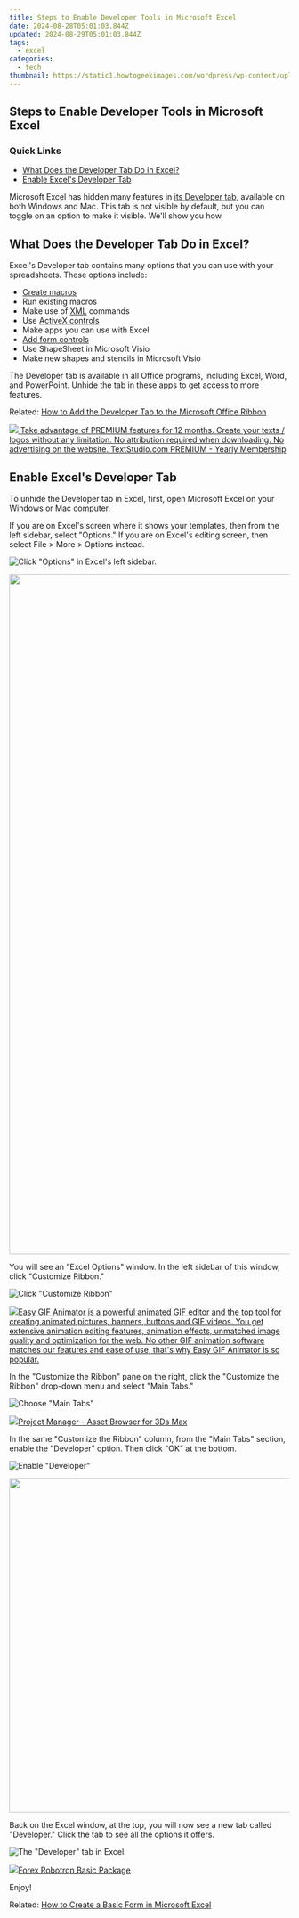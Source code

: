 ```yaml
---
title: Steps to Enable Developer Tools in Microsoft Excel
date: 2024-08-28T05:01:03.844Z
updated: 2024-08-29T05:01:03.844Z
tags:
  - excel
categories:
  - tech
thumbnail: https://static1.howtogeekimages.com/wordpress/wp-content/uploads/2021/09/microsoft_excel_hero_1200x675.jpg
---
```


## Steps to Enable Developer Tools in Microsoft Excel

### Quick Links

* [What Does the Developer Tab Do in Excel?](https://audio-editing.techidaily.com/new-in-2024-the-most-acclaimed-windows-based-digital-audio-workstation-daw-list-a-free-and-paid-comparison/)
* [Enable Excel's Developer Tab](https://pokemon-go-android.techidaily.com/how-can-i-get-more-stardust-in-pokemon-go-on-honor-90-lite-drfone-by-drfone-virtual-android/)

 Microsoft Excel has hidden many features in [its Developer tab](https://snapchat-videos.techidaily.com/2024-approved-captivating-comic-relief-in-snapchat-graphics/), available on both Windows and Mac. This tab is not visible by default, but you can toggle on an option to make it visible. We'll show you how.

##  What Does the Developer Tab Do in Excel?

 Excel's Developer tab contains many options that you can use with your spreadsheets. These options include:

* [Create macros](https://win-blog.techidaily.com/troubleshooting-how-to-fix-failed-minecraft-installs-on-windows-11/)
* Run existing macros
* Make use of [XML](https://some-guidance.techidaily.com/updated-the-foremost-audiovideo-makers-online-guidebook/) commands
* Use [ActiveX controls](https://solve-latest.techidaily.com/financial-innovation-at-costain-leveraging-abbyy-content-intelligence-for-departmental-transformation/)
* Make apps you can use with Excel
* [Add form controls](https://discord-videos.techidaily.com/2024-approved-pinnacle-bots-of-online-communities/)
* Use ShapeSheet in Microsoft Visio
* Make new shapes and stencils in Microsoft Visio

 The Developer tab is available in all Office programs, including Excel, Word, and PowerPoint. Unhide the tab in these apps to get access to more features.

Related: [How to Add the Developer Tab to the Microsoft Office Ribbon](https://snapchat-videos.techidaily.com/2024-approved-captivating-comic-relief-in-snapchat-graphics/) 

<!-- affiliate ads begin -->
<a href="https://secure.textstudio.com/order/checkout.php?PRODS=35633309&QTY=1&AFFILIATE=108875&CART=1"> <img src="https://secure.avangate.com/images/merchant/d6eb8222c9718486bdabce8b897380f7/products/3_premium-icon.png" border="0"> Take advantage of PREMIUM features for 12 months. 
Create your texts / logos without any limitation. 
No attribution required when downloading. 
No advertising on the website. 
 TextStudio.com  PREMIUM - Yearly Membership</a>
<!-- affiliate ads end -->
##  Enable Excel's Developer Tab

 To unhide the Developer tab in Excel, first, open Microsoft Excel on your Windows or Mac computer.

 If you are on Excel's screen where it shows your templates, then from the left sidebar, select "Options." If you are on Excel's editing screen, then select File > More > Options instead.

![Click "Options" in Excel's left sidebar.](https://static1.howtogeekimages.com/wordpress/wp-content/uploads/2021/11/1-excel-options.png) 

<!-- affiliate ads begin -->
<a href="https://vapordna.pxf.io/c/5597632/1496243/17238" target="_top" id="1496243"><img src="//a.impactradius-go.com/display-ad/17238-1496243" border="0" alt="" width="1000" height="1221"/></a><img height="0" width="0" src="https://imp.pxf.io/i/5597632/1496243/17238" style="position:absolute;visibility:hidden;" border="0" />
<!-- affiliate ads end -->
 You will see an "Excel Options" window. In the left sidebar of this window, click "Customize Ribbon."

![Click "Customize Ribbon"](https://static1.howtogeekimages.com/wordpress/wp-content/uploads/2021/11/2-customize-excel-ribbon.png) 

<!-- affiliate ads begin -->
<a href="https://secure.2checkout.com/order/checkout.php?PRODS=174416&QTY=1&AFFILIATE=108875&CART=1"><img src="https://www.easygifanimator.net/images/gif-animator.png" border="0">Easy GIF Animator is a powerful animated GIF editor and the top tool for creating animated pictures, banners, buttons and GIF videos. You get extensive animation editing features, animation effects, unmatched image quality and optimization for the web. No other GIF animation software matches our features and ease of use, that's why Easy GIF Animator is so popular.</a>
<!-- affiliate ads end -->
 In the "Customize the Ribbon" pane on the right, click the "Customize the Ribbon" drop-down menu and select "Main Tabs."

![Choose "Main Tabs"](https://static1.howtogeekimages.com/wordpress/wp-content/uploads/2021/11/3-main-tabs-excel.png) 

<!-- affiliate ads begin -->
<a href="https://secure.2checkout.com/order/checkout.php?PRODS=4709458&QTY=1&AFFILIATE=108875&CART=1"><img src="https://3d-kstudio.com/wp-content/uploads/2019/10/Project-Manager-version-3-1600x900-768x419.jpg" border="0">Project Manager - Asset Browser for 3Ds Max</a>
<!-- affiliate ads end -->
 In the same "Customize the Ribbon" column, from the "Main Tabs" section, enable the "Developer" option. Then click "OK" at the bottom.

![Enable "Developer"](https://static1.howtogeekimages.com/wordpress/wp-content/uploads/2021/11/4-enable-excel-developer-tab.png) 

<!-- affiliate ads begin -->
<a href="https://appsumo.8odi.net/c/5597632/2082538/7443" target="_top" id="2082538"><img src="//a.impactradius-go.com/display-ad/7443-2082538" border="0" alt="" width="1200" height="600"/></a><img height="0" width="0" src="https://appsumo.8odi.net/i/5597632/2082538/7443" style="position:absolute;visibility:hidden;" border="0" />
<!-- affiliate ads end -->
 Back on the Excel window, at the top, you will now see a new tab called "Developer." Click the tab to see all the options it offers.

![The "Developer" tab in Excel.](https://static1.howtogeekimages.com/wordpress/wp-content/uploads/2021/11/5-excel-developer-tab.png) 

<!-- affiliate ads begin -->
<a href="https://secure.2checkout.com/order/checkout.php?PRODS=4726960&QTY=1&AFFILIATE=108875&CART=1"><img src="https://secure.avangate.com/images/merchant/5f4f7141b65a730b4efb0e0d51f63e94/products/forexrobotronbox.gif" border="0">Forex Robotron Basic Package</a>
<!-- affiliate ads end -->
 Enjoy!

Related: [How to Create a Basic Form in Microsoft Excel](https://discord-videos.techidaily.com/2024-approved-pinnacle-bots-of-online-communities/)

<ins class="adsbygoogle"
     style="display:block"
     data-ad-format="autorelaxed"
     data-ad-client="ca-pub-7571918770474297"
     data-ad-slot="1223367746"></ins>



<ins class="adsbygoogle"
     style="display:block"
     data-ad-client="ca-pub-7571918770474297"
     data-ad-slot="8358498916"
     data-ad-format="auto"
     data-full-width-responsive="true"></ins>



